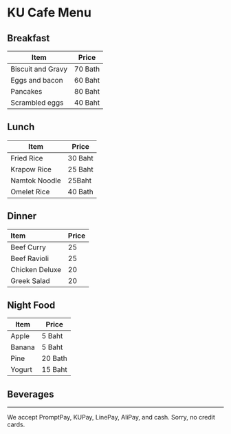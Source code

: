 # KU Cafe Menu


## Breakfast

|Item|Price|
|----|-----|
|Biscuit and Gravy|70 Bath|
|Eggs and bacon|60 Baht|
|Pancakes|80  Baht|
|Scrambled eggs|40  Baht|

## Lunch 

|Item|Price|
|----|-----|
|Fried Rice |30 Baht|
|Krapow Rice| 25 Baht|
|Namtok Noodle| 25Baht|
|Omelet Rice| 40 Bath|

## Dinner

| Item     | Price      |
|:----------|-----------|
| Beef Curry  | 25 |
| Beef Ravioli | 25 |
| Chicken Deluxe  | 20 |
| Greek Salad  | 20 |

## Night Food

|Item|Price|
|----|-----|
|Apple|5 Baht|
|Banana|5  Baht|
|Pine|20  Bath|
|Yogurt|15 Baht|

## Beverages



---

We accept PromptPay, KUPay, LinePay, AliPay, and cash. Sorry, no credit cards.
